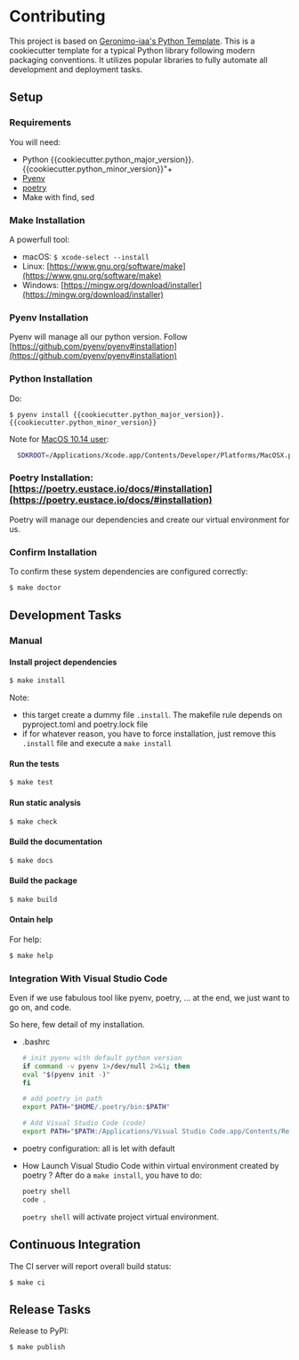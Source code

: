 # Contributing

This project is based on [Geronimo-iaa's Python Template](https://github.com/geronimo-iia/template-python).
This is a cookiecutter template for a typical Python library following modern packaging conventions. 
It utilizes popular libraries to fully automate all development and deployment tasks.


## Setup

### Requirements

You will need:

* Python {{cookiecutter.python_major_version}}.{{cookiecutter.python_minor_version}}"+
* [Pyenv](https://github.com/pyenv/pyenv#installation)
* [poetry](https://python-poetry.org/)
* Make with find, sed


### Make Installation

A powerfull tool:
* macOS: `$ xcode-select --install`
* Linux: [https://www.gnu.org/software/make](https://www.gnu.org/software/make)
* Windows: [https://mingw.org/download/installer](https://mingw.org/download/installer)

### Pyenv Installation

Pyenv will manage all our python version.
Follow [https://github.com/pyenv/pyenv#installation](https://github.com/pyenv/pyenv#installation)


### Python Installation

 Do:

 `$ pyenv install {{cookiecutter.python_major_version}}.{{cookiecutter.python_minor_version}}`

Note for [MacOS 10.14 user](https://github.com/pyenv/pyenv/issues/544):

  ```bash
    SDKROOT=/Applications/Xcode.app/Contents/Developer/Platforms/MacOSX.platform/Developer/SDKs/MacOSX10.14.sdk MACOSX_DEPLOYMENT_TARGET=10.14 pyenv install 3.7.3
  ```

### Poetry Installation: [https://poetry.eustace.io/docs/#installation](https://poetry.eustace.io/docs/#installation)

Poetry will manage our dependencies and create our virtual environment for us.

### Confirm Installation

To confirm these system dependencies are configured correctly:

```bash
$ make doctor
```


## Development Tasks

### Manual

#### Install project dependencies

```bash
$ make install
```

Note:
- this target create a dummy file ```.install```. The makefile rule depends on pyproject.toml and
poetry.lock file
- if for whatever reason, you have to force installation, just remove this ```.install``` file and
execute a ```make install```


#### Run the tests

```bash
$ make test
```

#### Run static analysis

```bash
$ make check
```

#### Build the documentation

```bash
$ make docs
```

#### Build the package

```bash
$ make build
```

#### Ontain help

For help:

```bash
$ make help
```

### Integration With Visual Studio Code

Even if we use fabulous tool like pyenv, poetry, ... at the end, we just want to go on, and code.

So here, few detail of my installation.

- .bashrc
    ```bash
    # init pyenv with default python version
    if command -v pyenv 1>/dev/null 2>&1; then
    eval "$(pyenv init -)"
    fi

    # add poetry in path
    export PATH="$HOME/.poetry/bin:$PATH"

    # Add Visual Studio Code (code)
    export PATH="$PATH:/Applications/Visual Studio Code.app/Contents/Resources/app/bin"
    ```

- poetry configuration: all is let with default

- How Launch Visual Studio Code within virtual environment created by poetry ?
    After do a ```make install```, you have to do:
    ```bash
    poetry shell
    code .
    ```
    ```poetry shell``` will activate project virtual environment.

## Continuous Integration

The CI server will report overall build status:

```text
$ make ci
```

## Release Tasks

Release to PyPI:

```text
$ make publish
```
